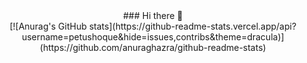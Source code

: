 <center>### Hi there 👋</center>

<center>[![Anurag's GitHub stats](https://github-readme-stats.vercel.app/api?username=petushoque&hide=issues,contribs&theme=dracula)](https://github.com/anuraghazra/github-readme-stats)</center>

<!--
**petushoque/petushoque** is a ✨ _special_ ✨ repository because its `README.md` (this file) appears on your GitHub profile.

Here are some ideas to get you started:

- 🔭 I’m currently working on ...
- 🌱 I’m currently learning ...
- 👯 I’m looking to collaborate on ...
- 🤔 I’m looking for help with ...
- 💬 Ask me about ...
- 📫 How to reach me: ...
- 😄 Pronouns: ...
- ⚡ Fun fact: ...
-->
